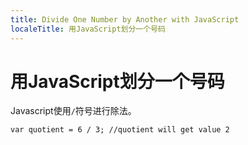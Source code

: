 ```yaml
---
title: Divide One Number by Another with JavaScript
localeTitle: 用JavaScript划分一个号码
---
```

# 用JavaScript划分一个号码

Javascript使用`/`符号进行除法。
```
var quotient = 6 / 3; //quotient will get value 2 

```